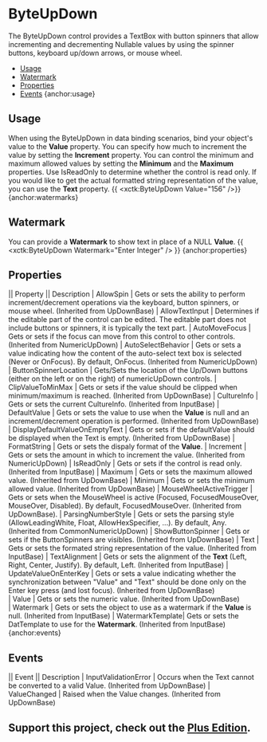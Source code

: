 # ByteUpDown
The ByteUpDown control provides a TextBox with button spinners that allow incrementing and decrementing Nullable<byte> values by using the spinner buttons, keyboard up/down arrows, or mouse wheel.

* [Usage](#usage)
* [Watermark](#watermarks)
* [Properties](#properties)
* [Events](#events)
{anchor:usage}
## Usage

When using the ByteUpDown in data binding scenarios, bind your object's value to the **Value** property.  You can specify how much to increment the value by setting the **Increment** property.   You can control the minimum and maximum allowed values by setting the **Minimum** and the **Maximum** properties. Use IsReadOnly to determine whether the control is read only. If you would like to get the actual formatted string representation of the value, you can use the **Text** property.
{{
     <xctk:ByteUpDown Value="156" />}}
{anchor:watermarks}
## Watermark
You can provide a **Watermark** to show text in place of a NULL **Value**.
{{
     <xctk:ByteUpDown Watermark="Enter Integer" />
}}
{anchor:properties}
## Properties
|| Property || Description
| AllowSpin | Gets or sets the ability to perform increment/decrement operations via the keyboard, button spinners, or mouse wheel. (Inherited from UpDownBase)
| AllowTextInput | Determines if the editable part of the control can be edited. The editable part does not include buttons or spinners, it is typically the text part.
| AutoMoveFocus | Gets or sets if the focus can move from this control to other controls. (Inherited from NumericUpDown)
| AutoSelectBehavior | Gets or sets a value indicating how the content of the auto-select text box is selected (Never or OnFocus). By default, OnFocus. (Inherited from NumericUpDown)
| ButtonSpinnerLocation | Gets/Sets the location of the Up/Down buttons (either on the left or on the right) of numericUpDown controls.
| ClipValueToMinMax | Gets or sets if the value should be clipped when minimum/maximum is reached. (Inherited from UpDownBase)
| CultureInfo | Gets or sets the current CultureInfo. (Inherited from InputBase)
| DefaultValue | Gets or sets the value to use when the **Value** is null and an increment/decrement operation is performed. (Inherited from UpDownBase)
| DisplayDefaultValueOnEmptyText | Gets or sets if the defaultValue should be displayed when the Text is empty. (Inherited from UpDownBase)
| FormatString | Gets or sets the dispaly format of the **Value**.
| Increment | Gets or sets the amount in which to increment the value. (Inherited from NumericUpDown)
| IsReadOnly | Gets or sets if the control is read only. (Inherited from InputBase)
| Maximum | Gets or sets the maximum allowed value. (Inherited from UpDownBase)
| Minimum | Gets or sets the minimum allowed value. (Inherited from UpDownBase)
| MouseWheelActiveTrigger | Gets or sets when the MouseWheel is active (Focused, FocusedMouseOver, MouseOver, Disabled). By default, FocusedMouseOver. (Inherited from UpDownBase).
| ParsingNumberStyle | Gets or sets the parsing style (AllowLeadingWhite, Float, AllowHexSpecifier, ...). By default, Any. (Inherited from CommonNumericUpDown)
| ShowButtonSpinner | Gets or sets if the ButtonSpinners are visibles. (Inherited from UpDownBase)
| Text | Gets or sets the formated string representation of the value. (Inherited from InputBase)
| TextAlignment | Gets or sets the alignment of the **Text** (Left, Right, Center, Justify). By default, Left. (Inherited from InputBase)
| UpdateValueOnEnterKey | Gets or sets a value indicating whether the synchronization between "Value" and "Text" should be done only on the Enter key press (and lost focus). (Inherited from UpDownBase)	
| Value | Gets or sets the numeric value. (Inherited from UpDownBase)	
| Watermark | Gets or sets the object to use as a watermark if the **Value** is null. (Inherited from InputBase)
| WatermarkTemplate| Gets or sets the DatTemplate to use for the **Watermark**. (Inherited from InputBase)
{anchor:events}
## Events
|| Event || Description
| InputValidationError | Occurs when the Text cannot be converted to a valid Value. (Inherited from UpDownBase)
| ValueChanged | Raised when the Value changes. (Inherited from UpDownBase)

**Support this project, check out the [Plus Edition](http://wpftoolkit.com).**
---